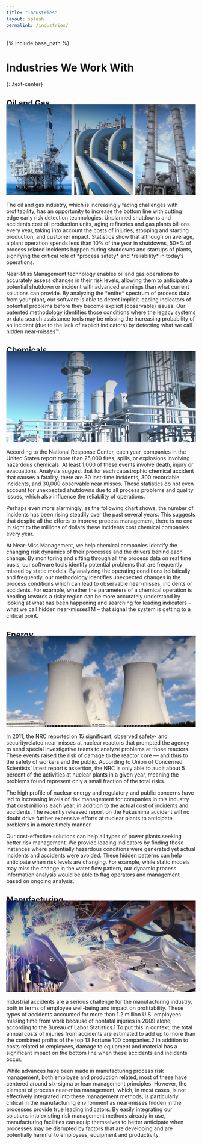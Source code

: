```yaml
---
title: "Industries"
layout: splash
permalink: /industries/
---
```


{% include base_path %}


<h1 class="page__title">Industries We Work With</h1>
{: .text-center}


<div id="oil-gas" class="archive__item">
<h2 class="archive__item-title" style="text-align: left; margin-bottom:-10px">Oil and Gas</h2>
<img src="/images/industry-01.jpg" alt="Oil and Gas"/>
  <!-- <img src="images/industry-01.jpg" alt="Oil and Gas"> -->
<p>The oil and gas industry, which is increasingly facing challenges with profitability, has an opportunity to increase the bottom line with cutting edge early risk detection technologies. Unplanned shutdowns and accidents cost oil production units, aging refineries and gas plants billions every year, taking into account the costs of injuries, stopping and starting production, and customer impact. Statistics show that although on average, a plant operation spends less than 10% of the year in shutdowns, 50+% of process related incidents happen during shutdowns and startups of plants, signifying the critical role of *process safety* and *reliability* in today’s operations.    

<p>Near-Miss Management technology enables oil and gas operations to accurately assess changes in their risk levels, allowing them to anticipate a potential shutdown or incident with advanced warnings than what current solutions can provide. By analyzing the *entire* spectrum of process data from your plant, our software is able to detect implicit leading indicators of potential problems before they become explicit (observable) issues. Our patented methodology identifies those conditions where the legacy systems or data search assistance tools may be missing the increasing probability of an incident (due to the lack of explicit indicators) by detecting what we call hidden near-misses&trade;.</p>

</div>

<div id="chemical" class="archive__item">
<h2 class="archive__item-title" style="text-align: left; margin-bottom:-10px">Chemicals</h2>
<img src="/images/industry-02.jpg" alt="Chemicals"/>
    <p>According to the National Response Center, each year, companies in the United States report more than 25,000 fires, spills, or explosions involving hazardous chemicals. At least 1,000 of these events involve death, injury or evacuations. Analysts suggest that for each catastrophic chemical accident that causes a fatality, there are 30 lost-time incidents, 300 recordable incidents, and 30,000 observable near misses. These statistics do not even account for unexpected shutdowns due to all process problems and quality issues, which also influence the reliability of operations.</p> 
    <p>Perhaps even more alarmingly, as the following chart shows, the number of incidents has been rising steadily over the past several years. This suggests that despite all the efforts to improve process management, there is no end in sight to the millions of dollars these incidents cost chemical companies every year.</p>
    <p>At Near-Miss Management, we help chemical companies identify the changing risk dynamics of their processes and the drivers behind each change. By monitoring and sifting through all the process data on real time basis, our software tools identify potential problems that are frequently missed by static models. By analyzing the operating conditions holistically and frequently, our methodology identifies unexpected changes in the process conditions which can lead to observable near-misses, incidents or accidents. For example, whether the parameters of a chemical operation is heading towards a risky region can be more accurately understood by looking at what has been happening and searching for leading indicators – what we call hidden near-missesTM – that signal the system is getting to a critical point.</p>
</div>

<div id="energy" class="archive__item">
<h2 class="archive__item-title" style="text-align: left; margin-bottom:-10px">Energy</h2>
<img src="/images/industry-03.jpg" alt="Energy"/>
  <p>In 2011, the NRC reported on 15 significant, observed safety- and securityrelated near-misses at nuclear reactors that prompted the agency to send special investigative teams to analyze problems at those reactors. These events raised the risk of damage to the reactor core — and thus to the safety of workers and the public. According to Union of Concerned Scientists’ latest report’s assertion, the NRC is only able to audit about 5 percent of the activities at nuclear plants in a given year, meaning the problems found represent only a small fraction of the total risks.</p>
  <p>The high profile of nuclear energy and regulatory and public concerns have led to increasing levels of risk management for companies in this industry that cost millions each year, in addition to the actual cost of incidents and accidents. The recently released report on the Fukushima accident will no doubt drive further expensive efforts at nuclear plants to anticipate problems in a more timely manner.</p>
  <p>Our cost-effective solutions can help all types of power plants seeking better risk management. We provide leading indicators by finding those instances where potentially hazardous conditions were generated yet actual incidents and accidents were avoided. These hidden patterns can help anticipate when risk levels are changing. For example, while static models may miss the change in the water flow pattern, our dynamic process information analysis would be able to flag operators and management based on ongoing analysis.</p>
</div>

<div id="manufacturing" class="archive__item">
<h2 class="archive__item-title" style="text-align: left; margin-bottom:-10px">Manufacturing</h2>
<img src="/images/industry-04.jpg" alt="Manufacturing"/>
  <p>Industrial accidents are a serious challenge for the manufacturing industry, both in terms of employee well-being and impact on profitability. These types of accidents accounted for more than 1.2 million U.S. employees missing time from work because of nonfatal injuries in 2009 alone, according to the Bureau of Labor Statistics.1 To put this in context, the total annual costs of injuries from accidents are estimated to add up to more than the combined profits of the top 13 Fortune 100 companies.2 In addition to costs related to employees, damage to equipment and material has a significant impact on the bottom line when these accidents and incidents occur.</p>
  <p>While advances have been made in manufacturing process risk management, both employee and production related, most of these have centered around six-sigma or lean management principles. However, the element of process near-miss management, which, in most cases, is not effectively integrated into these management methods, is particularly critical in the manufacturing environment as near-misses hidden in the processes provide true leading indicators. By easily integrating our solutions into existing risk management methods already in use, manufacturing facilities can equip themselves to better anticipate when processes may be disrupted by factors that are developing and are potentially harmful to employees, equipment and productivity.</p>
</div>
